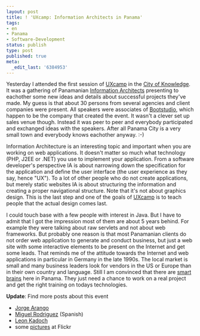 ```yaml
---
layout: post
title: ! 'UXcamp: Information Architects in Panama'
tags:
- en
- Panama
- Software-Development
status: publish
type: post
published: true
meta:
  _edit_last: '6384953'
---
```

<p>Yesterday I attended the first session of <a href="http://www.uxcamp.org/">UXcamp</a> in the <a href="http://www.cdspanama.org/">City of Knowledge</a>. It was a gathering of Panamanian <a href="http://en.wikipedia.org/wiki/Information_Architect">Information Architects</a> presenting to eachother some new ideas and details about successful projects they've made. My guess is that about 30 persons from several agencies and client companies were present. All speakers were associates of <a href="http://www.bootstudio.com">Bootstudio</a>, which happen to be the company that created the event. It wasn't a clever set up sales venue though. Instead it was peer to peer and everybody participated and exchanged ideas with the speakers. After all Panama City is a very small town and everybody knows eachother anyway. :-)</p>

<p>Information Architecture is an interesting topic and important when you are working on web applications. It doesn't matter so much what technology (PHP, J2EE or .NET) you use to implement your application. From a software developer's perspective IA is about narrowing down the specification for the application and define the user interface (the user experience as they say, hence "UX"). To a lot of other people who do not create applications, but merely static websites IA is about structuring the information and creating a proper navigational structure. Note that it's not about graphics design. This is the last step and one of the goals of <a href="http://www.uxcamp.org">UXcamp</a> is to teach people that the actual design comes last.</p>

<p>I could touch base with a few people with interest in Java. But I have to admit that I got the impression most of them are about 5 years behind. For example they were talking about raw servlets and not about web frameworks. But probably one reason is that most Panamanian clients do not order web application to generate and conduct business, but just a web site with some interactive elements to be present on the Internet and get some leads. That reminds me of the attitude towards the Internet and web applications in particular in Germany in the late 1990s. The local market is small and many business leaders look for vendors in the US or Europe than in their own country and language. Still I am convinced that there are <a href="/2007/01/19/1169234827855.html">smart brains</a> here in Panama. They just need a chance to work on a real project and get the right training on todays technologies.</p>

<p><strong>Update</strong>: Find more posts about this event</p>

<ul>
<li><a href="http://www.jarango.com/en/blog/2007/01/26/uxcamp-a-user-experience-gathering-in-central-america/">Jorge Arango</a></li>
<li><a href="http://miguelrodriguezs.blogspot.com/2007/01/uxcamp-todo-un-xito.html">Miguel Rodriguez</a> (Spanish)</li>
<li><a href="http://www.leonkadoch.com/ux-camp-panama-succesful-2/">Leon Kadoch</a></li>
<li>some <a href="http://www.flickr.com/photos/tags/uxcamp/">pictures</a> at Flickr</li>
</ul>

